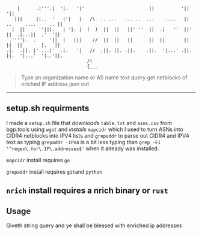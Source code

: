 ```

    |      .|'''.|  '|.   '|'                        ||          '||                   '||  
   |||     ||..  '   |'|   |   /\  .. ...   ... ..  ...    ....   || ..     ....     .. ||  
  |  ||     ''|||.   | '|. |  (  )  ||  ||   ||' ''  ||  .|   ''  ||' ||  .|...||  .'  '||  
 .''''|.  .     '||  |   |||    //  ||  ||   ||      ||  ||       ||  ||  ||       |.   ||  
.|.  .||. |'....|'  .|.   '|   //  .||. ||. .||.    .||.  '|...' .||. ||.  '|...'  '|..'||. 
                              /(                                                            
                              {___                                                          

```

> Type an organization name or AS name text query get netblocks of nriched IP address json out

---

## setup.sh requirments

I made a `setup.sh` file that *downloads* `table.txt` and `asns.csv` from bgp.tools using `wget` and 
*installs* `mapcidr` which I used to turn ASNs into CIDR4 netblocks into IPV4 lists and `grepaddr` to parse out CIDR4 and IPV4 text as typing `grepaddr -IPV4` is a bit less typing than `grep -Ei '^regex\.for\.IP\.addresses$'` when it already was installed. 

`mapcidr` install requires `go`

`grepaddr` install requires `git`and `python`

`nrich` install requires a nrich binary or `rust`
---

## Usage
Giveth string query and ye shall be blessed with enriched ip addresses
